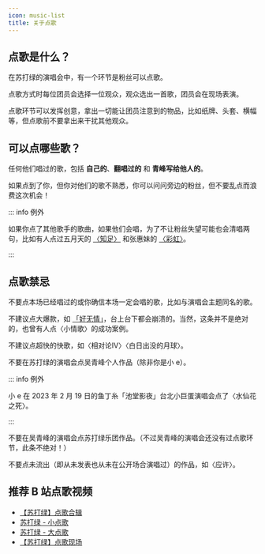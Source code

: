```yaml
---
icon: music-list
title: 关于点歌
---
```


## 点歌是什么？

在苏打绿的演唱会中，有一个环节是粉丝可以点歌。

点歌方式时每位团员会选择一位观众，观众选出一首歌，团员会在现场表演。

点歌环节可以发挥创意，拿出一切能让团员注意到的物品，比如纸牌、头套、横幅等，但点歌前不要拿出来干扰其他观众。

## 可以点哪些歌？

任何他们唱过的歌，包括 **自己的**、**翻唱过的** 和 **青峰写给他人的**。

如果点到了你，但你对他们的歌不熟悉，你可以问问旁边的粉丝，但不要乱点而浪费这次机会！

::: info 例外

如果你点了其他歌手的歌曲，如果他们会唱，为了不让粉丝失望可能也会清唱两句，比如有人点过五月天的 [〈知足〉](https://www.bilibili.com/video/BV1Nb411S7SU/) 和张惠妹的 [〈彩虹〉](https://www.bilibili.com/video/BV13s411t7pm/)。

:::

## 点歌禁忌

不要点本场已经唱过的或你确信本场一定会唱的歌，比如与演唱会主题同名的歌。

不建议点大爆款，如 [「好无情」](/wiki/works/haowuqing)，台上台下都会崩溃的。当然，这条并不是绝对的，也曾有人点〈小情歌〉的成功案例。

不建议点超快的快歌，如〈相对论IV〉〈白日出没的月球〉。

不要在苏打绿的演唱会点吴青峰个人作品（除非你是小 e）。

::: info 例外

小 e 在 2023 年 2 月 19 日的鱼丁糸「池堂影夜」台北小巨蛋演唱会点了〈水仙花之死〉。

:::

不要在吴青峰的演唱会点苏打绿乐团作品。（不过吴青峰的演唱会还没有过点歌环节，此条不绝对！）

不要点未流出（即从未发表也从未在公开场合演唱过）的作品，如〈应许〉。

## 推荐 B 站点歌视频

- [【苏打绿】点歌合辑](https://www.bilibili.com/video/BV13s411t7pm/)
- [苏打绿 - 小点歌](https://www.bilibili.com/video/BV1ft411W7pM/)
- [苏打绿 - 大点歌](https://www.bilibili.com/video/BV1pt411z7m6/)
- [【苏打绿】点歌现场](https://www.bilibili.com/video/BV1j4411N7GW/)
